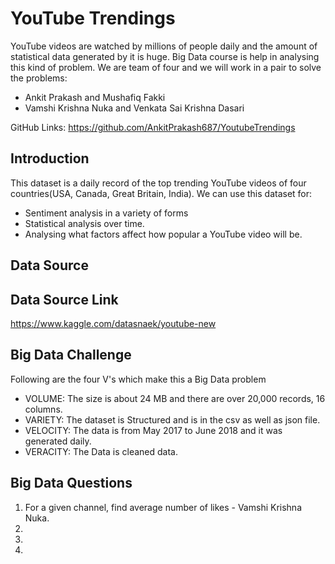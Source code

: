 # YouTube Trendings

YouTube videos are watched by millions of people daily and the amount of statistical data generated by it is huge. Big Data course is help in analysing this kind of problem. We are team of four and we will work in a pair to solve the problems:

* Ankit Prakash and Mushafiq Fakki
* Vamshi Krishna Nuka and Venkata Sai Krishna Dasari

GitHub Links: https://github.com/AnkitPrakash687/YoutubeTrendings

## Introduction

This dataset is a daily record of the top trending YouTube videos of four countries(USA, Canada, Great Britain, India). We can use this dataset for: 
* Sentiment analysis in a variety of forms
* Statistical analysis over time.
* Analysing what factors affect how popular a YouTube video will be.

## Data Source

## Data Source Link

https://www.kaggle.com/datasnaek/youtube-new

## Big Data Challenge

Following are the four V's which make this a Big Data problem

* VOLUME: The size is about 24 MB and there are over 20,000 records, 16 columns.
* VARIETY: The dataset is Structured and is in the csv as well as json file.
* VELOCITY: The data is from May 2017 to June 2018 and it was generated daily.
* VERACITY: The Data is cleaned data.

## Big Data Questions

1. For a given channel, find average number of likes - Vamshi Krishna Nuka.
2.
3.
4.
